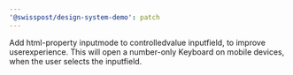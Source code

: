 ```yaml
---
'@swisspost/design-system-demo': patch
---
```


Add html-property inputmode to controlledvalue inputfield, to improve userexperience. This will open a number-only Keyboard on mobile devices, when the user selects the inputfield.
